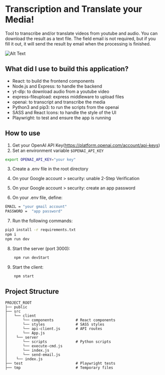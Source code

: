 # Transcription and Translate your Media!

Tool to transcribe and/or translate videos from youtube and audio. You can download the result as a text file. The field email is not required, but if you fill it out, it will send the result by email when the processing is finished.

![Alt Text](./readme-files/youtube-translate-transcribe.gif)

## What did I use to build this application?

- React: to build the frontend components
- Node.js and Express: to handle the backend
- yt-dlp: to download audio from a youtube video
- express-fileupload: express middleware to upload files
- openai: to transcript and transcribe the media
- Python3 and pip3: to run the scripts from the openai
- SASS and React Icons: to handle the style of the UI
- Playwright: to test and ensure the app is running

## How to use

1. Get your OpenAI API Key(https://platform.openai.com/account/api-keys)
2. Set an environment variable `$OPENAI_API_KEY`

```bash
export OPENAI_API_KEY="your key"
```

3. Create a .env file in the root directory

4. On your Google account > security: unable 2-Step Verification

5. On your Google account > security: create an app password

6. On your .env file, define:

```bash
EMAIL = "your gmail account"
PASSWORD =  "app password"
```

7. Run the following commands:

```bash
pip3 install -r requirements.txt
npm i
npm run dev
```

8. Start the server (port 3000):

```bash
    npm run devStart
```

9. Start the client:

```bash
    npm start
```

## Project Structure

```
PROJECT_ROOT
├── public
├── src
│   └── client
│       └── components          # React components
│       └── styles              # SASS styles
│       └── api-client.js       # API routes
│       └── App.js
│    └── server
│       └── scripts             # Python scripts
│       └── execute-cmd.js
│       └── index.js
│       └── send-email.js
│    └── index.js
├── test                        # Playwright tests
├── tmp                         # Temporary files
```
